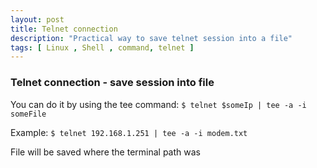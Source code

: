 ```yaml
---
layout: post
title: Telnet connection
description: "Practical way to save telnet session into a file"
tags: [ Linux , Shell , command, telnet ]
---
```


### Telnet connection - save session into file

You can do it by using the tee command:
`$ telnet $someIp | tee -a -i someFile`

Example:
`$ telnet 192.168.1.251 | tee -a -i modem.txt`

File will be saved where the terminal path was